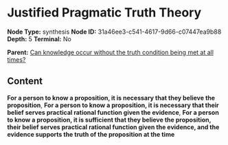 # Justified Pragmatic Truth Theory

**Node Type:** synthesis
**Node ID:** 31a46ee3-c541-4617-9d66-c07447ea9b88
**Depth:** 5
**Terminal:** No

**Parent:** [Can knowledge occur without the truth condition being met at all times?](can-knowledge-occur-without-the-truth-condition-being-met-at-all-times-antithesis-e6d25bcf-a40d-418c-9e8e-4deaefd7e59a.md)

## Content

**For a person to know a proposition, it is necessary that they believe the proposition**, **For a person to know a proposition, it is necessary that their belief serves practical rational function given the evidence**, **For a person to know a proposition, it is sufficient that they believe the proposition, their belief serves practical rational function given the evidence, and the evidence supports the truth of the proposition at the time**
